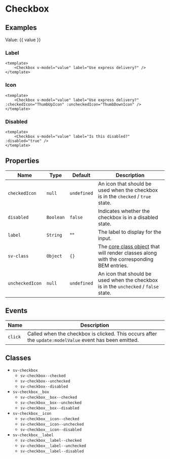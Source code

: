 <script setup>
import { ref } from "vue";
import { Checkbox } from "@/components";
import { ThumbDownIcon, ThumbUpIcon } from "@heroicons/vue/outline";

const value = ref(false);
</script>

# Checkbox

## Examples

Value: {{ value }}

<Checkbox v-model="value" />

### Label

<Checkbox v-model="value" label="Use express delivery?" />

```vue
<template>
    <Checkbox v-model="value" label="Use express delivery?" />
</template>
```

### Icon

<Checkbox v-model="value" label="Use express delivery?" :checkedIcon="ThumbUpIcon" :uncheckedIcon="ThumbDownIcon" />

```vue
<template>
    <Checkbox v-model="value" label="Use express delivery?" :checkedIcon="ThumbUpIcon" :uncheckedIcon="ThumbDownIcon" />
</template>
```

### Disabled

<Checkbox v-model="value" label="Is this disabled?" :disabled="true" />

```vue
<template>
    <Checkbox v-model="value" label="Is this disabled?" :disabled="true" />
</template>
```

## Properties

| Name            | Type      | Default     | Description                                                                                                        |
| --------------- | --------- | ----------- | ------------------------------------------------------------------------------------------------------------------ |
| `checkedIcon`   | `null`    | `undefined` | An icon that should be used when the checkbox is in the `checked` / `true` state.                                  |
| `disabled`      | `Boolean` | `false`     | Indicates whether the checkbox is in a disabled state.                                                             |
| `label`         | `String`  | ""          | The label to display for the input.                                                                                |
| `sv-class`      | `Object`  | `{}`        | The [core class object](/components/core-class) that will render classes along with the corresponding BEM entries. |
| `uncheckedIcon` | `null`    | `undefined` | An icon that should be used when the checkbox is in the `unchecked` / `false` state.                               |

## Events

| Name    | Description                                                                                             |
| ------- | ------------------------------------------------------------------------------------------------------- |
| `click` | Called when the checkbox is clicked.  This occurs after the `update:modelValue` event has been emitted. |

## Classes

- `sv-checkbox`
  - `sv-checkbox--checked`
  - `sv-checkbox--unchecked`
  - `sv-checkbox--disabled`
- `sv-checkbox__box`
  - `sv-checkbox__box--checked`
  - `sv-checkbox__box--unchecked`
  - `sv-checkbox__box--disabled`
- `sv-checkbox__icon`
  - `sv-checkbox__icon--checked`
  - `sv-checkbox__icon--unchecked`
  - `sv-checkbox__icon--disabled`
- `sv-checkbox__label`
  - `sv-checkbox__label--checked`
  - `sv-checkbox__label--unchecked`
  - `sv-checkbox__label--disabled`
